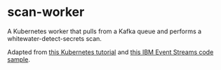 # scan-worker
A Kubernetes worker that pulls from a Kafka queue and performs a whitewater-detect-secrets scan.

Adapted from [this Kubernetes tutorial](https://kubernetes.io/docs/tasks/job/fine-parallel-processing-work-queue/) and [this IBM Event Streams code sample](https://github.com/ibm-messaging/event-streams-samples/tree/master/kafka-python-console-sample).
